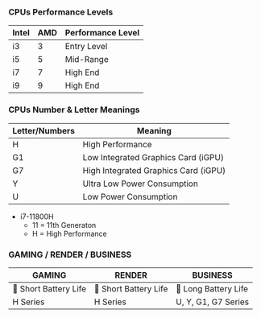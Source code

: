 ### CPUs Performance Levels
| Intel | AMD | Performance Level |
|-|-|-|
| i3 | 3 | Entry Level |
| i5 | 5 | Mid-Range |
| i7 | 7 | High End |
| i9 | 9 | High End |

### CPUs Number & Letter Meanings
| Letter/Numbers | Meaning |
|-|-|
| H | High Performance |
| G1 | Low Integrated Graphics Card (iGPU) |
| G7 | High Integrated Graphics Card (iGPU) |
| Y | Ultra Low Power Consumption |
| U | Low Power Consumption |

* i7-11800H
  * 11 = 11th Generaton
  * H = High Performance

### GAMING / RENDER / BUSINESS
| GAMING | RENDER | BUSINESS |
|-|-|-|
| 🪫 Short Battery Life | 🪫 Short Battery Life | 🔋 Long Battery Life |
| H Series | H Series | U, Y, G1, G7 Series |
